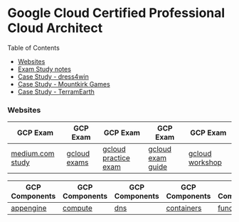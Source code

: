 # Google Cloud Certified Professional Cloud Architect

Table of Contents
- [Websites](#websites)
- [Exam Study notes](gcloud.md)
- [Case Study - dress4win](gcloud-dress4win.md)
- [Case Study - Mountkirk Games](gcloud-mountkirk.md)
- [Case Study - TerramEarth](gcloud-terramearth.md)

### Websites

| GCP Exam | GCP Exam | GCP Exam | GCP Exam | GCP Exam |
| --- | --- | --- | --- | --- |
| [medium.com study](https://medium.com/@earlg3/google-cloud-architect-exam-study-materials-5ab327b62bc8) | [gcloud exams](https://cloud.google.com/training/exams/) | [gcloud practice exam](https://cloud.google.com/certification/practice-exam/cloud-architect) | [gcloud exam guide](https://cloud.google.com/certification/guides/cloud-architect/#certificate-exam-guide) | [gcloud workshop](https://goo.gl/oFp6ep) |


| GCP Components | GCP Components | GCP Components | GCP Components | GCP Components |
| --- | --- | --- | --- | --- |
| [appengine](https://cloud.google.com/appengine/docs/standard/) | [compute](https://cloud.google.com/compute/docs/vpn/overview) | [dns](https://cloud.google.com/dns/overview) | [containers](https://cloud.google.com/container-engine/reference/rest/) | [functions](https://cloud.google.com/functions/docs/concepts/overview) |

